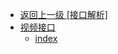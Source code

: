 - [返回上一级 [接口解析]](web前端/混乱不堪的黑市/接口解析/)
- [视频接口](web前端/混乱不堪的黑市/接口解析/视频接口/)
  - [index](web前端/混乱不堪的黑市/接口解析/视频接口/index.md)
